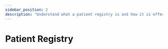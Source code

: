```yaml
---
sidebar_position: 2
description: "Understand what a patient registry is and how it is effective."
---
```


# Patient Registry


